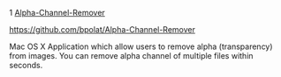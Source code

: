 1 [Alpha-Channel-Remover](<https://github.com/bpolat/Alpha-Channel-Remover>)

<https://github.com/bpolat/Alpha-Channel-Remover>

Mac OS X Application which allow users to remove alpha (transparency) from images. You can remove alpha channel of multiple files within seconds.





